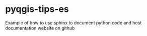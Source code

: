 # pyqgis-tips-es
Example of how to use sphinx to document python code and host documentation website on github
